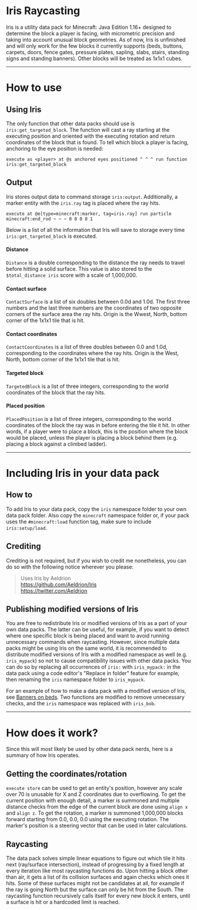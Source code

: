 # Iris Raycasting

Iris is a utility data pack for Minecraft: Java Edition 1.16+ designed to determine the block a player is facing, with micrometric precision and taking into account unusual block geometries. As of now, Iris is unfinished and will only work for the few blocks it currently supports (beds, buttons, carpets, doors, fence gates, pressure plates, sapling, slabs, stairs, standing signs and standing banners). Other blocks will be treated as 1x1x1 cubes.

---

# How to use

## Using Iris

The only function that other data packs should use is `iris:get_targeted_block`. The function will cast a ray starting at the executing position and oriented with the executing rotation and return coordinates of the block that is found. To tell which block a player is facing, anchoring to the eye position is needed:

```mcfunction
execute as <player> at @s anchored eyes positioned ^ ^ ^ run function iris:get_targeted_block
```

## Output

Iris stores output data to command storage `iris:output`. Additionally, a marker entity with the `iris.ray` tag is placed where the ray hits.

```mcfunction
execute at @e[type=minecraft:marker, tag=iris.ray] run particle minecraft:end_rod ~ ~ ~ 0 0 0 0 1
```

Below is a list of all the information that Iris will save to storage every time `iris:get_targeted_block` is executed.

#### Distance

`Distance` is a double corresponding to the distance the ray needs to travel before hitting a solid surface. This value is also stored to the `$total_distance iris` score with a scale of 1,000,000.

#### Contact surface

`ContactSurface` is a list of six doubles between 0.0d and 1.0d. The first three numbers and the last three numbers are the coordinates of two opposite corners of the surface area the ray hits. Origin is the Wwest, North, bottom corner of the 1x1x1 tile that is hit.

#### Contact coordinates

`ContactCoordinates` is a list of three doubles between 0.0 and 1.0d, corresponding to the coordinates where the ray hits. Origin is the West, North, bottom corner of the 1x1x1 tile that is hit.

#### Targeted block

`TargetedBlock` is a list of three integers, corresponding to the world coordinates of the block that the ray hits.

#### Placed position

`PlacedPosition` is a list of three integers, corresponding to the world coordinates of the block the ray was in before entering the tile it hit. In other words, if a player were to place a block, this is the position where the block would be placed, unless the player is placing a block behind them (e.g. placing a block against a climbed ladder).

---

# Including Iris in your data pack

## How to

To add Iris to your data pack, copy the `iris` namespace folder to your own data pack folder. Also copy the `minecraft` namespace folder or, if your pack uses the `#minecraft:load` function tag, make sure to include `iris:setup/load`.

## Crediting

Crediting is not required, but if you wish to credit me nonetheless, you can do so with the following notice wherever you please:

> Uses Iris by Aeldrion \
> https://github.com/Aeldrion/Iris \
> https://twitter.com/Aeldrion

## Publishing modified versions of Iris

You are free to redistribute Iris or modified versions of Iris as a part of your own data packs. The latter can be useful, for example, if you want to detect where one specific block is being placed and want to avoid running unnecessary commands when raycasting. However, since multiple data packs might be using Iris on the same world, it is recommended to distribute modified versions of Iris with a modified namespace as well (e.g. `iris_mypack`) so not to cause compatibility issues with other data packs. You can do so by replacing all occurrences of `iris:` with `iris_mypack:` in the data pack using a code editor's "Replace in folder" feature for example, then renaming the `iris` namespace folder to `iris_mypack`.

For an example of how to make a data pack with a modified version of Iris, see [Banners on beds](https://www.planetminecraft.com/data-pack/banners-on-beds/). Two functions are modified to remove unnecessary checks, and the `iris` namespace was replaced with `iris_bob`.

---

# How does it work?

Since this will most likely be used by other data pack nerds, here is a summary of how Iris operates.

## Getting the coordinates/rotation

`execute store` can be used to get an entity's position, however any scale over 70 is unusable for X and Z coordinates due to overflowing. To get the current position with enough detail, a marker is summoned and multiple distance checks from the edge of the current block are done using `align x` and `align z`.
To get the rotation, a marker is summoned 1,000,000 blocks forward starting from 0.0, 0.0, 0.0 using the executing rotation. The marker's position is a steering vector that can be used in later calculations.

## Raycasting

The data pack solves simple linear equations to figure out which tile it hits next (ray/surface intersection), instead of progressing by a fixed length at every iteration like most raycasting functions do. Upon hitting a block other than air, it gets a list of its collision surfaces and again checks which ones it hits. Some of these surfaces might not be candidates at all, for example if the ray is going North but the surface can only be hit from the South.
The raycasting function recursively calls itself for every new block it enters, until a surface is hit or a hardcoded limit is reached.
